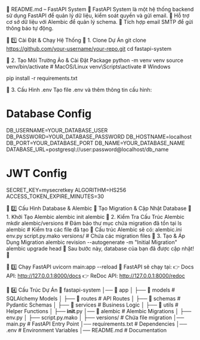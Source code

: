 📌 README.md – FastAPI System
🚀 FastAPI System là một hệ thống backend sử dụng FastAPI để quản lý dữ liệu, kiểm soát quyền và gửi email.
💾 Hỗ trợ cơ sở dữ liệu với Alembic để quản lý schema.
📧 Tích hợp email SMTP để gửi thông báo tự động.

📌 1️⃣ Cài Đặt & Chạy Hệ Thống
🔹 1. Clone Dự Án
git clone https://github.com/your-username/your-repo.git
cd fastapi-system

🔹 2. Tạo Môi Trường Ảo & Cài Đặt Package
python -m venv venv
source venv/bin/activate  # MacOS/Linux
venv\Scripts\activate      # Windows

pip install -r requirements.txt

🔹 3. Cấu Hình .env
Tạo file .env và thêm thông tin cấu hình:
# Database Config
DB_USERNAME=YOUR_DATABASE_USER
DB_PASSWORD=YOUR_DATABASE_PASSWORD
DB_HOSTNAME=localhost
DB_PORT=YOUR_DATABASE_PORT
DB_NAME=YOUR_DATABASE_NAME
DATABASE_URL=postgresql://user:password@localhost/db_name

# JWT Config
SECRET_KEY=mysecretkey
ALGORITHM=HS256
ACCESS_TOKEN_EXPIRE_MINUTES=30

📌 2️⃣ Cấu Hình Database & Alembic
📌 Tạo Migration & Cập Nhật Database
🔹 1. Khởi Tạo Alembic
alembic init alembic
🔹 2. Kiểm Tra Cấu Trúc Alembic
mkdir alembic/versions  # Đảm bảo thư mục chứa migration đã tồn tại
ls alembic  # Kiểm tra các file đã tạo
📌 Cấu trúc Alembic sẽ có:
alembic.ini
env.py
script.py.mako
versions/   # Chứa các migration files
🔹 3. Tạo & Áp Dụng Migration
alembic revision --autogenerate -m "Initial Migration"
alembic upgrade head
📌 Sau bước này, database của bạn đã được cập nhật! 🎉

📌 3️⃣ Chạy FastAPI
uvicorn main:app --reload
📌 FastAPI sẽ chạy tại:
👉 Docs API: http://127.0.0.1:8000/docs
👉 ReDoc API: http://127.0.0.1:8000/redoc

📌 4️⃣ Cấu Trúc Dự Án
📂 fastapi-system
│── 📂 app
│   ├── 📂 models          # SQLAlchemy Models
│   ├── 📂 routes          # API Routes
│   ├── 📂 schemas         # Pydantic Schemas
│   ├── 📂 services        # Business Logic
│   ├── 📂 utils           # Helper Functions
│   ├── __init__.py
│── 📂 alembic             # Alembic Migrations
│   ├── env.py
│   ├── script.py.mako
│   ├── versions/          # Chứa file migration
│── main.py                # FastAPI Entry Point
│── requirements.txt       # Dependencies
│── .env                   # Environment Variables
│── README.md              # Documentation